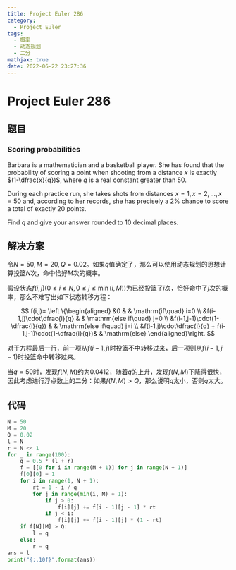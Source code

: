 ```yaml
---
title: Project Euler 286
category:
  - Project Euler
tags:
  - 概率
  - 动态规划
  - 二分
mathjax: true
date: 2022-06-22 23:27:36
---
```


<escape><!-- more --></escape>

# Project Euler 286

## 题目

### Scoring probabilities

Barbara is a mathematician and a basketball player. She has found that the probability of scoring a point when shooting from a distance $x$ is exactly $(1-\dfrac{x}{q})$, where $q$ is a real constant greater than $50$.

During each practice run, she takes shots from distances $x=1, x=2, \dots, x=50$ and, according to her records, she has precisely a $2\%$ chance to score a total of exactly $20$ points.

Find $q$ and give your answer rounded to $10$ decimal places.

## 解决方案

令$N=50,M=20,Q=0.02$。如果$q$值确定了，那么可以使用动态规划的思想计算投篮$N$次，命中恰好$M$次的概率。

假设状态$f(i,j)(0\le i\le N,0\le j\le \min(i,M))$为已经投篮了$i$次，恰好命中了$j$次的概率，那么不难写出如下状态转移方程：

$$
f(i,j)=
\left \{\begin{aligned}
  &0  & & \mathrm{if\quad} i=0 \\
  &f(i-1,j)\cdot\dfrac{i}{q} & & \mathrm{else if\quad} j=0 \\
  &f(i-1,j-1)\cdot(1-\dfrac{i}{q}) & & \mathrm{else if\quad} j=i \\
  &f(i-1,j)\cdot\dfrac{i}{q} + f(i-1,j-1)\cdot(1-\dfrac{i}{q})& & \mathrm{else}
\end{aligned}\right.
$$

对于方程最后一行，前一项从$f(i-1,j)$时投篮不中转移过来，后一项则从$f(i-1,j-1)$时投篮命中转移过来。

当$q=50$时，发现$f(N,M)$约为$0.0412$，随着$q$的上升，发现$f(N,M)$下降得很快，因此考虑进行浮点数上的二分：如果$f(N,M)>Q$，那么说明$q$太小，否则$q$太大。

## 代码

```py
N = 50
M = 20
Q = 0.02
l = N
r = N << 1
for _ in range(100):
    q = 0.5 * (l + r)
    f = [[0 for i in range(M + 1)] for j in range(N + 1)]
    f[0][0] = 1
    for i in range(1, N + 1):
        rt = 1 - i / q
        for j in range(min(i, M) + 1):
            if j > 0:
                f[i][j] += f[i - 1][j - 1] * rt
            if j < i:
                f[i][j] += f[i - 1][j] * (1 - rt)
    if f[N][M] > Q:
        l = q
    else:
        r = q
ans = l
print("{:.10f}".format(ans))

```
